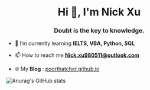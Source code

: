 <h1 align="center">Hi 👋, I'm Nick Xu </h1>

<h3 align="center">Doubt is the key to knowledge.</h3>

- 🌱 I’m currently learning **IELTS, VBA, Python, SQL**

- 📫 How to reach me **Nick.xu980511@outlook.com**

- 🌐 My **Blog** : [poorthatcher.github.io](https://poorthatcher.github.io/)

![Anurag's GitHub stats](https://github-readme-stats.vercel.app/api?username=PoorThatcher&theme=transparent&show_icons=true)
